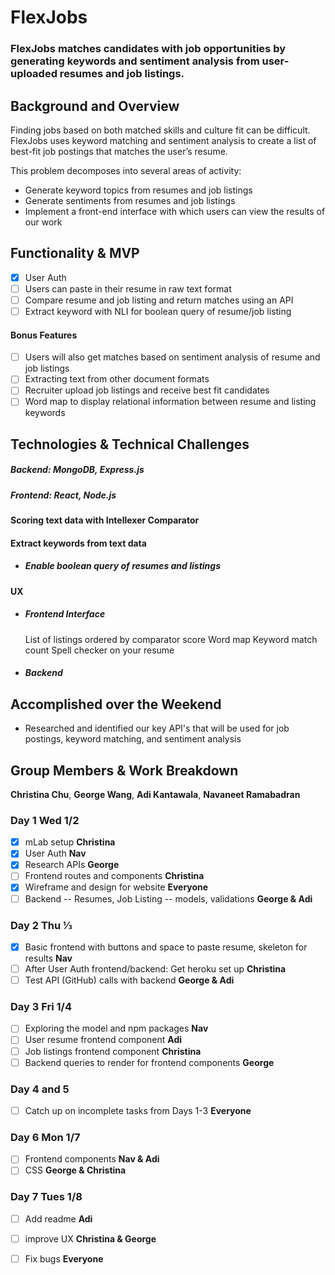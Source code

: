 # FlexJobs

### FlexJobs matches candidates with job opportunities by generating keywords and sentiment analysis from user-uploaded resumes and job listings. 

## Background and Overview

Finding jobs based on both matched skills and culture fit can be difficult. FlexJobs uses keyword matching and sentiment analysis to create a list of best-fit job postings that matches the user’s resume. 

This problem decomposes into several areas of activity:
  * Generate keyword topics from resumes and job listings   
  * Generate sentiments from resumes and job listings 
  * Implement a front-end interface with which users can view the results of our work 

## Functionality & MVP

   - [x] User Auth
   - [ ] Users can paste in their resume in raw text format  
   - [ ] Compare resume and job listing and return matches using an API 
   - [ ] Extract keyword with NLI for boolean query of resume/job listing

#### Bonus Features

   - [ ] Users will also get matches based on sentiment analysis of resume and job listings
   - [ ] Extracting text from other document formats 
   - [ ] Recruiter upload job listings and receive best fit candidates
   - [ ] Word map to display relational information between resume and listing keywords

## Technologies & Technical Challenges
  ##### Backend: MongoDB, Express.js 
  ##### Frontend: React, Node.js

#### Scoring text data with Intellexer Comparator


#### Extract keywords from text data 
  + ##### Enable boolean query of resumes and listings


#### UX
  + ##### Frontend Interface
	List of listings ordered by comparator score
	Word map
	Keyword match count
	Spell checker on your resume

  + ##### Backend


## Accomplished over the Weekend
 - Researched and identified our key API's that will be used for job postings, keyword matching, and sentiment analysis 
 
## Group Members & Work Breakdown

**Christina Chu**,
**George Wang**,
**Adi Kantawala**,
**Navaneet Ramabadran**


### Day 1 Wed 1/2
  - [X] mLab setup **Christina** 
  - [X] User Auth **Nav**
  - [X] Research APIs **George**  
  - [ ] Frontend routes and components **Christina** 
  - [X] Wireframe and design for website **Everyone** 
  - [ ] Backend -- Resumes, Job Listing -- models, validations **George & Adi** 

### Day 2 Thu ⅓
  - [X] Basic frontend with buttons and space to paste resume, skeleton for results **Nav**  
  - [ ] After User Auth frontend/backend: Get heroku set up **Christina**
  - [ ] Test API (GitHub) calls with backend **George & Adi** 

### Day 3 Fri 1/4
  - [ ] Exploring the model and npm packages **Nav** 
  - [ ] User resume frontend component **Adi** 
  - [ ] Job listings frontend component **Christina** 
  - [ ] Backend queries to render for frontend components **George** 

### Day 4 and 5 
  - [ ] Catch up on incomplete tasks from Days 1-3 **Everyone**

### Day 6 Mon 1/7
  - [ ] Frontend components **Nav & Adi**
  - [ ] CSS **George & Christina** 

### Day 7 Tues 1/8 
  - [ ] Add readme **Adi**
  - [ ] improve UX **Christina & George**
  - [ ] Fix bugs **Everyone**

